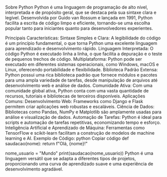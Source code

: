 Sobre Python
Python é uma linguagem de programação de alto nível, interpretada e de propósito geral, que se destaca pela sua sintaxe clara e legível. Desenvolvida por Guido van Rossum e lançada em 1991, Python facilita a escrita de código limpo e eficiente, tornando-se uma escolha popular tanto para iniciantes quanto para desenvolvedores experientes.

Principais Características:
Sintaxe Simples e Clara: A legibilidade do código é um princípio fundamental, o que torna Python uma excelente linguagem para aprendizado e desenvolvimento rápido.
Linguagem Interpretada: O código Python é executado linha a linha, o que facilita a depuração e o teste de pequenos trechos de código.
Multiplataforma: Python pode ser executado em diferentes sistemas operacionais, como Windows, macOS e Linux, oferecendo portabilidade e flexibilidade.
Biblioteca Padrão Extensa: Python possui uma rica biblioteca padrão que fornece módulos e pacotes para uma ampla variedade de tarefas, desde manipulação de arquivos até desenvolvimento web e análise de dados.
Comunidade Ativa: Com uma comunidade global ativa, Python conta com uma vasta quantidade de recursos, tutoriais e bibliotecas de terceiros disponíveis.
Aplicações Comuns:
Desenvolvimento Web: Frameworks como Django e Flask permitem criar aplicações web robustas e escaláveis.
Ciência de Dados: Bibliotecas como Pandas, NumPy e Matplotlib são amplamente usadas para análise e visualização de dados.
Automação de Tarefas: Python é ideal para scripts e automação de tarefas repetitivas, economizando tempo e esforço.
Inteligência Artificial e Aprendizado de Máquina: Ferramentas como TensorFlow e scikit-learn facilitam a construção de modelos de machine learning e AI.
Exemplo de Código:
python
Copiar código
def saudacao(nome):
    return f"Olá, {nome}!"

nome_usuario = "Mundo"
print(saudacao(nome_usuario))
Python é uma linguagem versátil que se adapta a diferentes tipos de projetos, proporcionando uma curva de aprendizado suave e uma experiência de desenvolvimento agradável.
